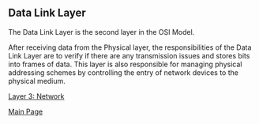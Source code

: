 ## Data Link Layer

The Data Link Layer is the second layer in the OSI Model. 

After receiving data from the Physical layer, the responsibilities of the Data Link Layer are to verify if there are any transmission issues and stores bits into frames of data. This layer is also responsible for managing physical addressing schemes by controlling the entry of network devices to the physical medium. 


[Layer 3: Network](https://github.com/HaileyJessee/FinalProject-OSI/blob/main/NetworkLayer.md)

[Main Page](https://github.com/HaileyJessee/FinalProject-OSI)
